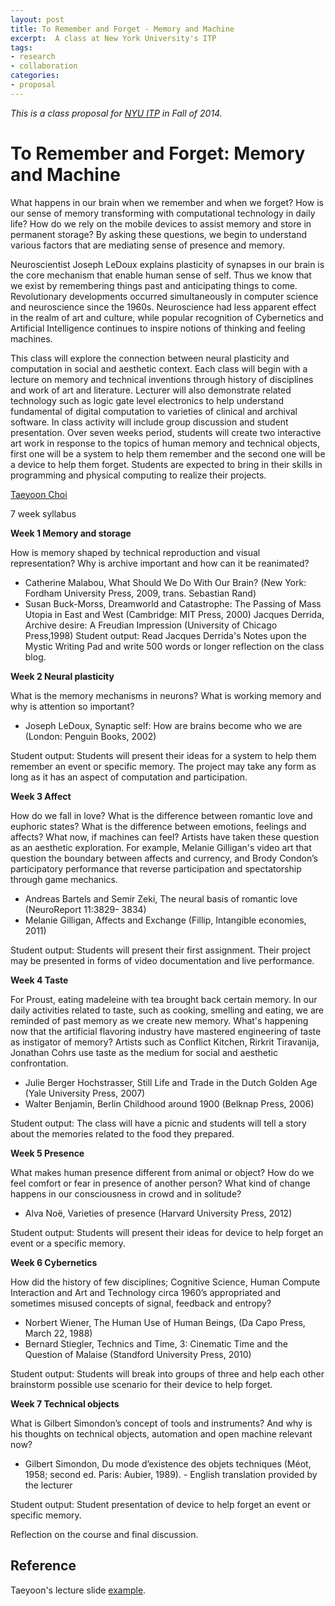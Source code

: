 ```yaml
---
layout: post
title: To Remember and Forget - Memory and Machine 
excerpt:  A class at New York University's ITP
tags: 
- research
- collaboration
categories:
- proposal
---
```

 

*This is a class proposal for <a href="http://itp.nyu.edu/sigs/program/">NYU ITP</a> in Fall of 2014.* 



To Remember and Forget: Memory and Machine
====


What happens in our brain when we remember and when we forget? How is our sense of memory transforming with computational technology in daily life? How do we rely on the mobile devices to assist memory and store in permanent storage?  By asking these questions, we begin to understand various factors that are mediating sense of presence and memory. 

Neuroscientist Joseph LeDoux explains plasticity of synapses in our brain is the core mechanism that enable human sense of self. Thus we know that we exist by remembering things past and anticipating things to come. Revolutionary developments occurred simultaneously in computer science and neuroscience since the 1960s. Neuroscience had less apparent effect in the realm of art and culture, while popular recognition of Cybernetics and Artificial Intelligence continues to inspire notions of thinking and feeling machines. 

This class will explore the connection between neural plasticity and computation in social and aesthetic context. Each class will begin with a lecture on memory and technical inventions through history of disciplines and work of art and literature. Lecturer will also demonstrate related technology such as logic gate level electronics to help understand fundamental of digital computation to varieties of clinical and archival software. In class activity will include group discussion and student presentation. Over seven weeks period, students will create two interactive art work in response to the topics of human memory and technical objects, first one will be a system to help them remember and the second one will be a device to help them forget. Students are expected to bring in their skills in programming and physical computing to realize their projects. 

<a href="http://taeyoonchoi.com">Taeyoon Choi </a>

7 week syllabus 

**Week 1 Memory and storage**

How is memory shaped by technical reproduction and visual representation? Why is archive important and how can it be reanimated?

* Catherine Malabou, What Should We Do With Our Brain? (New York: Fordham University Press, 2009, trans. Sebastian Rand)
* Susan Buck-Morss, Dreamworld and Catastrophe: The Passing of Mass Utopia in East and West (Cambridge: MIT Press, 2000)
Jacques Derrida, Archive desire: A Freudian Impression (University of Chicago Press,1998)
Student output: Read Jacques Derrida's Notes upon the Mystic Writing Pad and write 500 words or longer reflection on the class blog. 
  
**Week 2 Neural plasticity**

What is the memory mechanisms in neurons? What is working memory and why is attention so important?

* Joseph LeDoux, Synaptic self: How are brains become who we are (London: Penguin Books, 2002)

Student output: Students will present their ideas for a system to help them remember an event or specific memory. The project may take any form as long as it has an aspect of computation and participation. 

**Week 3 Affect** 

How do we fall in love? What is the difference between romantic love and euphoric states? What is the difference between emotions, feelings and affects? What now, if machines can feel? Artists have taken these question as an aesthetic exploration. For example,  Melanie Gilligan's video art that question the boundary between affects and currency, and Brody Condon’s participatory performance that reverse participation and spectatorship through game mechanics.  

* Andreas Bartels and Semir Zeki, The neural basis of romantic love (NeuroReport 11:3829- 3834)
* Melanie Gilligan, Affects and Exchange (Fillip, Intangible economies, 2011) 

Student output: Students will present their first assignment. Their project may be presented in forms of video documentation and live performance. 
 
**Week 4 Taste**

For Proust, eating madeleine with tea brought back certain memory. In our daily activities related to taste, such as cooking, smelling and eating, we are reminded of past memory as we create new memory. What's happening now that the artificial flavoring industry have mastered engineering of taste as instigator of memory? Artists such as Conflict Kitchen, Rirkrit Tiravanija, Jonathan Cohrs use taste as the medium for social and aesthetic confrontation.

* Julie Berger Hochstrasser, Still Life and Trade in the Dutch Golden Age (Yale University Press, 2007)
* Walter Benjamin, Berlin Childhood around 1900 (Belknap Press, 2006) 

Student output: The class will have a picnic and students will tell a story about the memories related to the food they prepared. 

**Week 5 Presence**

What makes human presence different from animal or object? How do we feel comfort or fear in presence of another person? What kind of change happens in our consciousness in crowd and in solitude?

* Alva Noë, Varieties of presence (Harvard University Press, 2012)  

Student output: Students will present their ideas for device to help forget an event or a specific memory.  

**Week 6 Cybernetics**

How did the history of few disciplines; Cognitive Science, Human Compute Interaction and Art and Technology circa 1960’s appropriated and sometimes misused concepts of signal, feedback and entropy? 

* Norbert Wiener, The Human Use of Human Beings, (Da Capo Press, March 22, 1988)
* Bernard Stiegler, Technics and Time, 3: Cinematic Time and the Question of Malaise (Standford University Press, 2010)

Student output:  Students will break into groups of three and help each other brainstorm possible use scenario for their device to help forget.  

**Week 7 Technical objects** 

What is Gilbert Simondon’s concept of tools and instruments? And why is his thoughts on technical objects, automation and open machine relevant now? 

* Gilbert Simondon, Du mode d’existence des objets techniques (Méot, 1958; second ed. Paris: Aubier, 1989). - English translation provided by the lecturer

Student output: Student presentation of device to help forget an event or specific memory.
 
 
Reflection on the course and final discussion. 

Reference
---
Taeyoon's lecture slide <a href="https://speakerdeck.com/tchoi8/black-boxes">example</a>.   